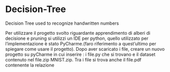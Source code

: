 # Decision-Tree
Decision Tree used to recognize handwritten numbers

Per utilizzare il progetto svolto riguardante apprendimento di alberi di decisione e pruning si utilizzi un IDE per python, quello utilizzato per l’implementazione è stato PyCharme.(faro riferimento a quest’ultimo per spiegare come usare il progetto).
Dopo aver scaricato i file, creare un nuovo progetto su pyCharme in cui inserire : i file.py che si trovano e il dataset contenuto nel file.zip MNIST.zip.
Tra i file si trova anche il file.pdf contenente la relazione

